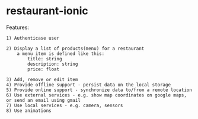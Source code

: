 # restaurant-ionic

Features:

	1) Authenticase user
	
	2) Display a list of products(menu) for a restaurant 
		a menu item is defined like this: 
			title: string
			description: string 
			price: float
	
	3) Add, remove or edit item			
	4) Provide offline support - persist data on the local storage
	5) Provide online support - synchronize data to/from a remote location
	6) Use external services - e.g. show map coordinates on google maps, or send an email using gmail
	7) Use local services - e.g. camera, sensors
	8) Use animations
